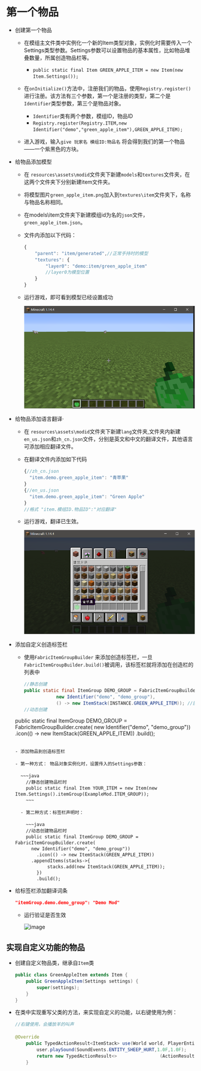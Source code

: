 # 第一个物品

- 创建第一个物品

  - 在模组主文件类中实例化一个新的Item类型对象，实例化时需要传入一个Settings类型参数。Settings参数可以设置物品的基本属性，比如物品堆叠数量，所属创造物品栏等。
    - `public static final Item GREEN_APPLE_ITEM = new Item(new Item.Settings());`
  - 在`onInitialize()`方法中，注册我们的物品，使用`Registry.register()`进行注册。该方法有三个参数，第一个是注册的类型，第二个是`Identifier`类型参数，第三个是物品对象。
    - `Identifier`类有两个参数，模组ID，物品ID
    - `Registry.register(Registry.ITEM,new Identifier("demo","green_apple_item"),GREEN_APPLE_ITEM);`

  - 进入游戏，输入`give 玩家名 模组ID:物品名` 将会得到我们的第一个物品——一个紫黑色的方块。

- 给物品添加模型

  - 在 `resources\assets\modid`文件夹下新建`models`和`textures`文件夹，在这两个文件夹下分别新建item文件夹。

  - 将模型图片`green_apple_item.png`加入到`textures\item`文件夹下，名称与物品名称相同。

  - 在models\item文件夹下新建模组id为名的`json`文件，`green_apple_item.json`。

  - 文件内添加以下代码：

    ~~~JavaScript
    {
        "parent": "item/generated",//正常手持时的模型
        "textures": {
            "layer0": "demo:item/green_apple_item"
            //layer0为模型位置
        }
    }
    
    ~~~

  - 运行游戏，即可看到模型已经设置成功

    ![image](./Resource/image/12.png)

- 给物品添加语言翻译·

  - 在 `resources\assets\modid`文件夹下新建`lang`文件夹,文件夹内新建`en_us.json`和`zh_cn.json`文件，分别是英文和中文的翻译文件，其他语言可添加相应翻译文件。

  - 在翻译文件内添加如下代码

    ~~~JavaScript
    {//zh_cn.json
      "item.demo.green_apple_item": "青苹果"
    }
    {//en_us.json
      "item.demo.green_apple_item": "Green Apple"
    }
    //格式 "item.模组ID.物品ID":"对应翻译"
    ~~~

  - 运行游戏，翻译已生效。

    ![image](./Resource/image/13.png)

- 添加自定义创造标签栏

  - 使用`FabricItemGroupBuilder` 来添加创造标签栏，一旦`FabricItemGroupBuilder.build()`被调用，该标签栏就将添加在创造栏的列表中

    ~~~java
    //静态创建
    public static final ItemGroup DEMO_GROUP = FabricItemGroupBuilder.build(
                new Identifier("demo", "demo_group"),
                () -> new ItemStack(INSTANCE.GREEN_APPLE_ITEM)); //图标物品
    //动态创建
  public static final ItemGroup DEMO_GROUP = FabricItemGroupBuilder.create(
                new Identifier("demo", "demo_group"))
              .icon(() -> new ItemStack(GREEN_APPLE_ITEM))
                .build();
  ~~~
  
  - 添加物品到创造标签栏
  
  - 第一种方式： 物品对象实例化时，设置传入的Settings参数：
  
    ~~~java
      //静态创建物品栏时
      public static final Item YOUR_ITEM = new Item(new Item.Settings().itemGroup(ExampleMod.ITEM_GROUP));
      ~~~
  
    - 第二种方式：标签栏声明时：
  
      ~~~java
      //动态创建物品栏时
      public static final ItemGroup DEMO_GROUP = FabricItemGroupBuilder.create(
        new Identifier("demo", "demo_group"))
          .icon(() -> new ItemStack(GREEN_APPLE_ITEM))
        .appendItems(stacks->{
              stacks.add(new ItemStack(GREEN_APPLE_ITEM));
          })
          .build();
    ~~~
  
- 给标签栏添加翻译词条
  
    ~~~json
    "itemGroup.demo.demo_group": "Demo Mod"
    ~~~
  
  - 运行验证是否生效
  
    ![image](./Resource/image/14.png)

## 实现自定义功能的物品

- 创建自定义物品类，继承自`Item`类

  ~~~java
  public class GreenAppleItem extends Item {
      public GreenAppleItem(Settings settings) {
          super(settings);
      }
  }
  ~~~

- 在类中实现重写父类的方法，来实现自定义的功能，以右键使用为例：

  ~~~java
  //右键使用，会播放羊的叫声    
  
  @Override
      public TypedActionResult<ItemStack> use(World world, PlayerEntity user, Hand hand) 		{
          user.playSound(SoundEvents.ENTITY_SHEEP_HURT,1.0F,1.0F);
          return new TypedActionResult<>				(ActionResult.SUCCESS,user.getStackInHand(hand));
      }
  ~~~

  